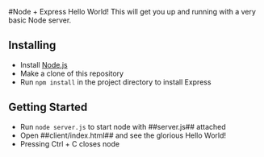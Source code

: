 #Node + Express Hello World!
This will get you up and running with a very basic Node server.

## Installing
 * Install [Node.js](http://nodejs.org)
 * Make a clone of this repository 
 * Run `npm install` in the project directory to install Express
 
## Getting Started
 * Run `node server.js` to start node with ##server.js## attached
 * Open ##client/index.html## and see the glorious Hello World!
 * Pressing Ctrl + C closes node 